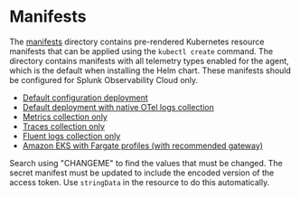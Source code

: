# Manifests

The [manifests](manifests) directory contains pre-rendered Kubernetes resource
manifests that can be applied using the `kubectl create` command. The directory contains manifests with all telemetry types enabled for the agent, which is the default when installing the Helm chart. These manifests should be configured for Splunk Observability Cloud only.

- [Default configuration deployment](manifests/agent-only)
- [Default deployment with native OTel logs collection](manifests/otel-logs)
- [Metrics collection only](manifests/metrics-only)
- [Traces collection only](manifests/traces-only)
- [Fluent logs collection only](manifests/logs-only)
- [Amazon EKS with Fargate profiles (with recommended gateway)](manifests/eks-fargate)

Search using "CHANGEME" to find the values that must be changed. The secret manifest must be updated to include the encoded version of the access token. Use `stringData` in the resource to do this automatically.

